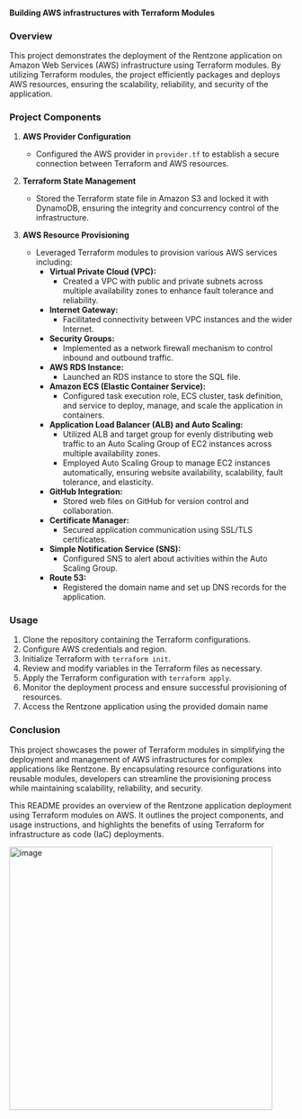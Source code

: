 #### Building AWS infrastructures with Terraform Modules

### Overview
This project demonstrates the deployment of the Rentzone application on Amazon Web Services (AWS) infrastructure using Terraform modules. By utilizing Terraform modules, the project efficiently packages and deploys AWS resources, ensuring the scalability, reliability, and security of the application.

### Project Components

1. **AWS Provider Configuration**
   - Configured the AWS provider in `provider.tf` to establish a secure connection between Terraform and AWS resources.

2. **Terraform State Management**
   - Stored the Terraform state file in Amazon S3 and locked it with DynamoDB, ensuring the integrity and concurrency control of the infrastructure.

3. **AWS Resource Provisioning**
   - Leveraged Terraform modules to provision various AWS services including:
     - **Virtual Private Cloud (VPC):**
       - Created a VPC with public and private subnets across multiple availability zones to enhance fault tolerance and reliability.
     - **Internet Gateway:**
       - Facilitated connectivity between VPC instances and the wider Internet.
     - **Security Groups:**
       - Implemented as a network firewall mechanism to control inbound and outbound traffic.
     - **AWS RDS Instance:**
       - Launched an RDS instance to store the SQL file.
     - **Amazon ECS (Elastic Container Service):**
       - Configured task execution role, ECS cluster, task definition, and service to deploy, manage, and scale the application in containers.
     - **Application Load Balancer (ALB) and Auto Scaling:**
       - Utilized ALB and target group for evenly distributing web traffic to an Auto Scaling Group of EC2 instances across multiple availability zones.
       - Employed Auto Scaling Group to manage EC2 instances automatically, ensuring website availability, scalability, fault tolerance, and elasticity.
     - **GitHub Integration:**
       - Stored web files on GitHub for version control and collaboration.
     - **Certificate Manager:**
       - Secured application communication using SSL/TLS certificates.
     - **Simple Notification Service (SNS):**
       - Configured SNS to alert about activities within the Auto Scaling Group.
     - **Route 53:**
       - Registered the domain name and set up DNS records for the application.

### Usage
1. Clone the repository containing the Terraform configurations.
2. Configure AWS credentials and region.
3. Initialize Terraform with `terraform init`.
4. Review and modify variables in the Terraform files as necessary.
5. Apply the Terraform configuration with `terraform apply`.
6. Monitor the deployment process and ensure successful provisioning of resources.
7. Access the Rentzone application using the provided domain name
   
### Conclusion
This project showcases the power of Terraform modules in simplifying the deployment and management of AWS infrastructures for complex applications like Rentzone. By encapsulating resource configurations into reusable modules, developers can streamline the provisioning process while maintaining scalability, reliability, and security.

This README provides an overview of the Rentzone application deployment using Terraform modules on AWS. It outlines the project components, and usage instructions, and highlights the benefits of using Terraform for infrastructure as code (IaC) deployments.

<img width="468" alt="image" src="https://github.com/chidex-henry/rentzone-infrastructure-tfmodule-ecs-/assets/77998377/bd8efa3e-1b93-4946-ab93-c79501146a9c">
